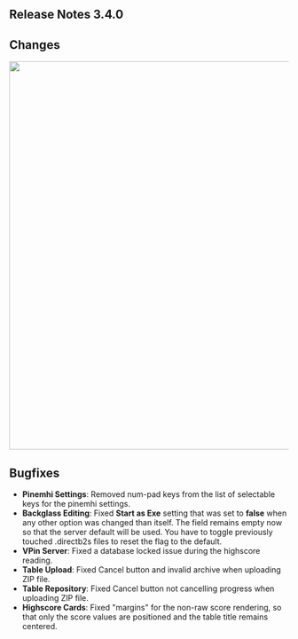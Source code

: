 ## Release Notes 3.4.0

## Changes

  <img src="https://raw.githubusercontent.com/syd711/vpin-studio/main/documentation/tables/backglass-manager-dnd.png" width="700" />


## Bugfixes

- **Pinemhi Settings**: Removed num-pad keys from the list of selectable keys for the pinemhi settings.
- **Backglass Editing**: Fixed **Start as Exe** setting that was set to **false** when any other option was changed than itself. The field remains empty now so that the server default will be used. You have to toggle previously touched .directb2s files to reset the flag to the default.
- **VPin Server**: Fixed a database locked issue during the highscore reading. 
- **Table Upload**: Fixed Cancel button and invalid archive when uploading ZIP file.
- **Table Repository**: Fixed Cancel button not cancelling progress when uploading ZIP file.
- **Highscore Cards**: Fixed "margins" for the non-raw score rendering, so that only the score values are positioned and the table title remains centered.
